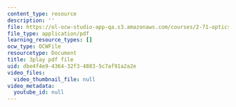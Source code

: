 ```yaml
---
content_type: resource
description: ''
file: https://ol-ocw-studio-app-qa.s3.amazonaws.com/courses/2-71-optics-spring-2009/dbe4f4e9436432f348835c7af91a2a2e_IYBYmOVmICg.pdf
file_type: application/pdf
learning_resource_types: []
ocw_type: OCWFile
resourcetype: Document
title: 3play pdf file
uid: dbe4f4e9-4364-32f3-4883-5c7af91a2a2e
video_files:
  video_thumbnail_file: null
video_metadata:
  youtube_id: null
---
```

